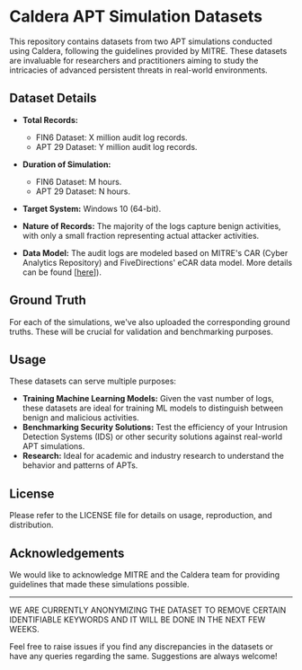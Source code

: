 # Caldera APT Simulation Datasets

This repository contains datasets from two APT simulations conducted using Caldera, following the guidelines provided by MITRE. These datasets are invaluable for researchers and practitioners aiming to study the intricacies of advanced persistent threats in real-world environments.

## Dataset Details

- **Total Records:** 
  - FIN6 Dataset: X million audit log records.
  - APT 29 Dataset: Y million audit log records.

- **Duration of Simulation:**
  - FIN6 Dataset: M hours.
  - APT 29 Dataset: N hours.

- **Target System:** Windows 10 (64-bit).

- **Nature of Records:** The majority of the logs capture benign activities, with only a small fraction representing actual attacker activities.

- **Data Model:** The audit logs are modeled based on MITRE's CAR (Cyber Analytics Repository) and FiveDirections' eCAR data model. More details can be found [[here](https://github.com/FiveDirections/OpTC-data/blob/master/ecar.md)]).

## Ground Truth

For each of the simulations, we've also uploaded the corresponding ground truths. These will be crucial for validation and benchmarking purposes.

## Usage

These datasets can serve multiple purposes:
- **Training Machine Learning Models:** Given the vast number of logs, these datasets are ideal for training ML models to distinguish between benign and malicious activities.
- **Benchmarking Security Solutions:** Test the efficiency of your Intrusion Detection Systems (IDS) or other security solutions against real-world APT simulations.
- **Research:** Ideal for academic and industry research to understand the behavior and patterns of APTs.

## License

Please refer to the LICENSE file for details on usage, reproduction, and distribution.

## Acknowledgements

We would like to acknowledge MITRE and the Caldera team for providing guidelines that made these simulations possible.

---

WE ARE CURRENTLY ANONYMIZING THE DATASET TO REMOVE CERTAIN IDENTIFIABLE KEYWORDS AND IT WILL BE DONE IN THE NEXT FEW WEEKS.

Feel free to raise issues if you find any discrepancies in the datasets or have any queries regarding the same. Suggestions are always welcome!
